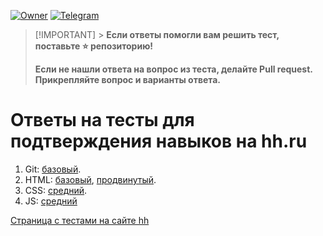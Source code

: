 [![Owner](https://img.shields.io/badge/bratovnikoff-%23FF9900?style=flat&label=owner&labelColor=%23413D38)](https://github.com/bratovnikoff)
[![Telegram](https://img.shields.io/badge/telegram-%2326A5E4?style=flat&logo=data%3Aimage%2Fpng%3Bbase64%2CiVBORw0KGgoAAAANSUhEUgAAAJAAAACQCAYAAADnRuK4AAAACXBIWXMAAAsTAAALEwEAmpwYAAAG%2FUlEQVR4nO3d%2B8%2BXcxzH8SsiOSeVSKiRWM6qTbNMY7FGo8xMaw6hNoeUfnEIu9e9xtgI2WLCUhaKCjE5xeSQJtFE1pocqvt2LOFpH%2FfHdo%2Fq%2Fh4%2B1%2FU5XK%2FHP3Bf1%2Bd63Z%2FvdV2f9%2Bd9ZZmIiIiIiIiIiIiIiIiIiIiIiIiIiIiIiIiIiIiIiIhI7YD2wADgJmA2sBLYRIsfgLeAa4Hd6vgzkhJgT%2BAC4EmgicosA%2Fb1fezikZ1ppgPN1OYxn8cvHgBdgPHAJ9TvD6Cnj%2FOQggGDgTnAVty6suhzkYIA%2BwBjHc02O%2FJAUecjBQH6AvfXcW9TjXm6sAkAdgGGAYuBvyjOYt%2FnLnUAugGTgLX48XI9xy%2BeAIOAWTncFFdLP2GxAPYARgEfEY6HfY%2BLtAE4CrgH2Ex4Gto6fvF3UzwEeL7gm%2BJqXaGABATYH7gO%2BIo4DPY9ZpL9E5yBwOPAFuLSQxfQE6ADMAJ4mzj9BLRTgIoPTm%2BgEfieuC1TeIq%2FKZ5jV7FT8IQClH9wOgMTgTWk5xYFKL%2FgnGCLtX4hXSMUILeh2bXVgmYZ9FOA3ASnq13Q%2FJry%2BNMsrShA9QXnZPsz9Svl84XCU1todrfvbsz2ljJboABVF5zuwGTgO99XLhB3K0CVF6M%2FDWwjPEuAS4E7PdQFjVGAdhyavcwAASsIU7PZDdF6GQG4seBjOF0B%2Bn9wegF3tdrKG6IXgUO3c%2Bz9Cz6ObgpQy8C3A862dTfm0TRUTcDlO1q8BKYUeCybSh8eu2dqTM57pnKddf4FXFVw%2BJdmZQUcaVfCQywP3d6sM2ZnJRN2na3oisVHshKuhJ9rtqAEXh7a2oK2irWA2%2FBjUlYGwN72P9j0uIlFU1uzjj038%2Bjuy3lZCZ6mGgN%2FmtqeRRXMOuam%2F1786pMlvNkuxoKtpkpezNnV%2Fhmej%2FX3pLqT2bpis9nuY%2BK0sJLCdNt6bqbvgwVWZSkADrJrU7HWFW%2BudDnALuA%2BQxiezRIooZhpp9JYLah0O4ztX%2FgS4ZiSRVxCEev2l6pnnVZPka8SltFZhJV%2B64ifmXUOqeLcOwHvEJ6BWUQF6SlU%2BlU167T6x1lOmDplEXTYSsUL1cw6rQrXQl2f25CFxjSrjqyZQC6zjgEcZmqNCdeSLBTA0cCDwM%2BkZW4ttTJAnwju9abnk4bqBqqffQyP7W1xWzbVWuYJHAOsJ3w3uE9EdetTz0W0Gl4NUzPdtcZxORXYSByGuk9GZa%2FgJya6xdfs0BhZ59pdM%2FHo5TYdlb1FNe8%2FUmQWbbvUMTZDIrv%2FM69UdnGbkLbfHr9Jer4FLqxzbIYBvxGX5e7SUdkgTSA9TwEH1jkuIyNdx5vlLh2VDZQpH03FBvNBNgdjMjrip89b3SSj8sF6iDTMqnfWseMxNvBtQ22p%2BWGh1gHrEcm7jZ3NOsMd%2FpzH%2Fvqin4uxqHbgDjd7iIiP%2BXZoZ0dj4GvnhEvmZ7eDi%2FGodZH0YuBdwvcNcL6j8zbF71NJw%2BosBMAptig8xE19psn3AQ7DM410zM9CYncXDLFrYs2p3OsEtHPCtcYs8E8YDbfvWH6kWDNdFkiZ7S7AbNIzOotoi85QW41o7kfyYmqPzsnh2OeTpgFZbOzN90C7w%2FQzRwNhZrjbTQOpHBpSpfTi9L%2F2y2JnC9BMgf1rNdRKmyq%2Fm128ENxBReUbpGt9lhq7UHuaLYWdZvdNvW8L0VfZ3oHmqep64MS8vihjntqA90jbK3mMXenZb2DEup26GveV%2FmLn1N1sGeUwTgFyHyBTwloWZyhAbsNjOoGUSXcFyO2LwpgrDKq1WeFxyPZZLJOlCpDbAJl%2BRGUyQwFyG6AGymW8AuQ2QBdRLmcpQG4D1DGC%2FesuHawAOWbrmGKvb67ERoUnJx4%2BreTD6wpQjuw2nRg3CFZqmgKUM9tZ40vSdLUCVABTbJXo2tggBaggdhfGuMi6bcTZTDNlwBG2YjJ263yPZdlnozGRz0YLfY9j6QG9I66Vnlr6CxgCu8nQbATYQlxG%2BR47aQU4NrIS2JN0AQNjm41OArYSfieOjr7HS3beJ%2FtDwvW5Ll4cpbGTAl0Kmet7fKRCQH%2B7ETIkk3UBI0JLd5LGgJpvjvA9JlJ71%2FrVvtMD9NUFjLvisdHjbLSp0G70kg9a2tp86iFA83RNE4Gfe6MJvs9bHAMGACsLClB%2FXcB0Z6MpwLYcw2Oanbb3fa6SI%2BD4HN9iP6qLVwK0NPNsyGE2OtP3uUmBgOOADxyFZ0VebQAl%2FF6RdzhYU6vrA3oSOVoaiZomo7VY5Pv4JZy%2B2pdV2aB9bT3ffZUE0dK3usEuS%2ByMaYnc0%2FfxSqBo6Z5%2Fif12xxrbpb%2FJFvpfY2qSfB%2BjiIiIiIiIiIiIiIiIiIiIiGQh%2BBtgGswj0vNK6wAAAABJRU5ErkJggg%3D%3D&labelColor=%23413D38)](https://t.me/bratovnikoff_channel)

> [!IMPORTANT] > **Если ответы помогли вам решить тест, поставьте ⭐️ репозиторию!**
>
> **Если не нашли ответа на вопрос из теста, делайте Pull request. Прикрепляйте вопрос и варианты ответа.**

# Ответы на тесты для подтверждения навыков на hh.ru

1. Git: [базовый](git/basic.md).
2. HTML: [базовый](html/basic.md), [продвинутый](html/advanced.md).
3. CSS: [средний](css/intermediate.md).
4. JS: [средний](js/intermediate.md)

[Страница с тестами на сайте hh](https://hh.ru/applicant/skill_verifications/methods)
